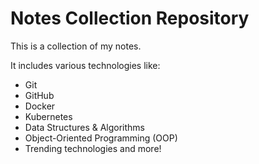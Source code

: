 # Notes Collection Repository

This is a collection of my notes.

It includes various technologies like:
- Git
- GitHub
- Docker
- Kubernetes
- Data Structures & Algorithms
- Object-Oriented Programming (OOP)
- Trending technologies and more!
